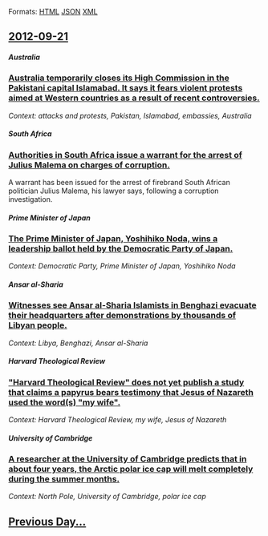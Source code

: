 
Formats: [HTML](2012/09/21/index.html)  [JSON](2012/09/21/index.json)  [XML](2012/09/21/index.xml)  

## [2012-09-21](/news/2012/09/21/index.md)

##### Australia
### [Australia temporarily closes its High Commission in the Pakistani capital Islamabad. It says it fears violent protests aimed at Western countries as a result of recent controversies. ](/news/2012/09/21/australia-temporarily-closes-its-high-commission-in-the-pakistani-capital-islamabad-it-says-it-fears-violent-protests-aimed-at-western-coun.md)
_Context: attacks and protests, Pakistan, Islamabad, embassies, Australia_

##### South Africa
### [Authorities in South Africa issue a warrant for the arrest of Julius Malema on charges of corruption. ](/news/2012/09/21/authorities-in-south-africa-issue-a-warrant-for-the-arrest-of-julius-malema-on-charges-of-corruption.md)
A warrant has been issued for the arrest of firebrand South African politician Julius Malema, his lawyer says, following a corruption investigation.

##### Prime Minister of Japan
### [The Prime Minister of Japan, Yoshihiko Noda, wins a leadership ballot held by the Democratic Party of Japan. ](/news/2012/09/21/the-prime-minister-of-japan-yoshihiko-noda-wins-a-leadership-ballot-held-by-the-democratic-party-of-japan.md)
_Context: Democratic Party, Prime Minister of Japan, Yoshihiko Noda_

##### Ansar al-Sharia
### [Witnesses see Ansar al-Sharia Islamists in Benghazi evacuate their headquarters after demonstrations by thousands of Libyan people. ](/news/2012/09/21/witnesses-see-ansar-al-sharia-islamists-in-benghazi-evacuate-their-headquarters-after-demonstrations-by-thousands-of-libyan-people.md)
_Context: Libya, Benghazi, Ansar al-Sharia_

##### Harvard Theological Review
### ["Harvard Theological Review" does not yet publish a study that claims a papyrus bears testimony that Jesus of Nazareth used the word(s) "my wife". ](/news/2012/09/21/harvard-theological-review-does-not-yet-publish-a-study-that-claims-a-papyrus-bears-testimony-that-jesus-of-nazareth-used-the-word-s-my.md)
_Context: Harvard Theological Review, my wife, Jesus of Nazareth_

##### University of Cambridge
### [A researcher at the University of Cambridge predicts that in about four years, the Arctic polar ice cap will melt completely during the summer months. ](/news/2012/09/21/a-researcher-at-the-university-of-cambridge-predicts-that-in-about-four-years-the-arctic-polar-ice-cap-will-melt-completely-during-the-summ.md)
_Context: North Pole, University of Cambridge, polar ice cap_

## [Previous Day...](/news/2012/09/20/index.md)

